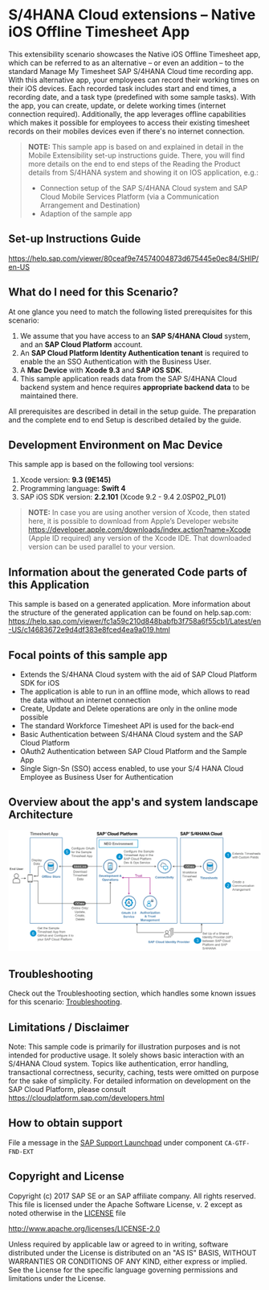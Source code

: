 # S/4HANA Cloud extensions – Native iOS Offline Timesheet App

This extensibility scenario showcases the Native iOS Offline Timesheet app, which can be referred to as an alternative – or even an addition – to the standard Manage My Timesheet SAP S/4HANA Cloud time recording app. With this alternative app, your employees can record their working times on their iOS devices. Each recorded task includes start and end times, a recording date, and a task type (predefined with some sample tasks). With the app, you can create, update, or delete working times (internet connection required). Additionally, the app leverages offline capabilities which makes it possible for employees to access their existing timesheet records on their mobiles devices even if there's no internet connection.

> **NOTE:** This sample app is based on and explained in detail in the Mobile Extensibility set-up instructions guide. There, you will find more details on the end to end steps of the Reading the Product details from S/4HANA system and showing it on IOS application, e.g.:
> *    Connection setup of the SAP S/4HANA Cloud system and SAP Cloud Mobile Services Platform (via a Communication Arrangement and Destination)
> *    Adaption of the sample app

Set-up Instructions Guide
-------------
https://help.sap.com/viewer/80ceaf9e74574004873d675445e0ec84/SHIP/en-US

What do I need for this Scenario?
-------------
At one glance you need to match the following listed prerequisites for this scenario:

1. We assume that you have access to an **SAP S/4HANA Cloud** system, and an **SAP Cloud Platform** account.
2. An **SAP Cloud Platform Identity Authentication tenant** is required to enable the an SSO Authentication with the Business User.
3. A **Mac Device** with **Xcode 9.3** and **SAP iOS SDK**.
5. This sample application reads data from the SAP S/4HANA Cloud backend system and hence requires **appropriate backend data** to be maintained there.

All prerequisites are described in detail in the setup guide. The preparation and the complete end to end Setup is described detailed by the guide.

Development Environment on Mac Device
-------------
This sample app is based on the following tool versions:
1. Xcode version: **9.3 (9E145)**
2. Programming language: **Swift 4**
3. SAP iOS SDK version: **2.2.101** (Xcode 9.2 - 9.4 2.0SP02_PL01)

> **NOTE:**
> In case you are using another version of Xcode, then stated here, it is possible to download from Apple’s Developer website https://developer.apple.com/downloads/index.action?name=Xcode (Apple ID required) any version of the Xcode IDE. That downloaded version can be used parallel to your version.

Information about the generated Code parts of this Application
-------------
This sample is based on a generated application. More information about the structure of the generated application can be found on help.sap.com:
https://help.sap.com/viewer/fc1a59c210d848babfb3f758a6f55cb1/Latest/en-US/c14683672e9d4df383e8fced4ea9a019.html

Focal points of this sample app
-------------
* Extends the S/4HANA Cloud system with the aid of SAP Cloud Platform SDK for iOS
* The application is able to run in an offline mode, which allows to read the data without an internet connection
* Create, Update and Delete operations are only in the online mode possible
* The standard Workforce Timesheet API is used for the back-end
* Basic Authentication between S/4HANA Cloud system and the SAP Cloud Platform
* OAuth2 Authentication between SAP Cloud Platform and the Sample App
* Single Sign-Sn (SSO) access enabled, to use your S/4 HANA Cloud Employee as Business User for Authentication

Overview about the app's and system landscape Architecture
-------------
![Architecture](Architecture.png)

Troubleshooting
-------------
Check out the Troubleshooting section, which handles some known issues for this scenario: [Troubleshooting](Troubleshooting.md).

Limitations / Disclaimer
------------------------
Note: This sample code is primarily for illustration purposes and is not intended for productive usage. It solely shows basic interaction with an S/4HANA Cloud system. Topics like authentication, error handling, transactional correctness, security, caching, tests were omitted on purpose for the sake of simplicity. For detailed information on development on the SAP Cloud Platform, please consult https://cloudplatform.sap.com/developers.html

How to obtain support
---------------------
File a message in the [SAP Support Launchpad](https://launchpad.support.sap.com/#/incident/create) under component `CA-GTF-FND-EXT`


Copyright and License
---------------------

Copyright (c) 2017 SAP SE or an SAP affiliate company. All rights reserved.
This file is licensed under the Apache Software License, v. 2 except as noted otherwise in the [LICENSE](LICENSE) file

http://www.apache.org/licenses/LICENSE-2.0

Unless required by applicable law or agreed to in writing, software distributed under the License is distributed on an "AS IS" BASIS, WITHOUT WARRANTIES OR CONDITIONS OF ANY KIND, either express or implied. See the License for the specific language governing permissions and limitations under the License.
